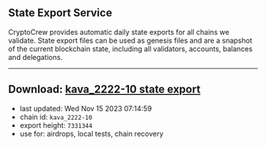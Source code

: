 ## State Export Service
CryptoCrew provides automatic daily state exports for all chains we validate. State export files can be used as genesis files and are a snapshot of the current blockchain state, including all validators, accounts, balances and delegations.

---
**Download: [kava_2222-10 state export](https://dl.ccvalidators.com/SERVICE/kava/kava_2222-10_export_7331344.json)**
---

- last updated: Wed Nov 15 2023 07:14:59
- chain id: `kava_2222-10`
- export height: `7331344`
- use for: airdrops, local tests, chain recovery
